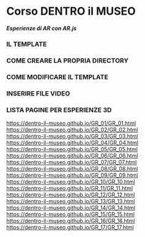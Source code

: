 # **Corso DENTRO il MUSEO**  
__*Esperienze di AR con AR.js*__

### IL TEMPLATE


### COME CREARE LA PROPRIA DIRECTORY

### COME MODIFICARE IL TEMPLATE

### INSERIRE FILE VIDEO


### LISTA PAGINE PER ESPERIENZE 3D
https://dentro-il-museo.github.io/GR_01/GR_01.html <br>
https://dentro-il-museo.github.io/GR_02/GR_02.html <br>
https://dentro-il-museo.github.io/GR_03/GR_03.html <br>
https://dentro-il-museo.github.io/GR_04/GR_04.html <br>
https://dentro-il-museo.github.io/GR_05/GR_05.html <br>
https://dentro-il-museo.github.io/GR_06/GR_06.html <br>
https://dentro-il-museo.github.io/GR_07/GR_07.html <br>
https://dentro-il-museo.github.io/GR_08/GR_08.html <br>
https://dentro-il-museo.github.io/GR_09/GR_09.html <br>
https://dentro-il-museo.github.io/GR_10/GR_10.html <br>
https://dentro-il-museo.github.io/GR_11/GR_11.html <br>
https://dentro-il-museo.github.io/GR_12/GR_12.html <br>
https://dentro-il-museo.github.io/GR_13/GR_13.html <br>
https://dentro-il-museo.github.io/GR_14/GR_14.html <br>
https://dentro-il-museo.github.io/GR_15/GR_15.html <br>
https://dentro-il-museo.github.io/GR_16/GR_16.html <br>
https://dentro-il-museo.github.io/GR_17/GR_17.html <br>
